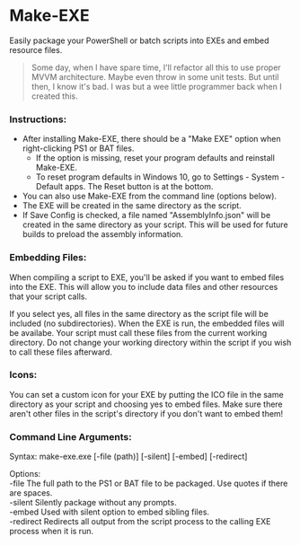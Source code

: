 # Make-EXE
Easily package your PowerShell or batch scripts into EXEs and embed resource files.

> Some day, when I have spare time, I'll refactor all this to use proper MVVM architecture.  Maybe even throw in some unit tests.  But until then, I know it's bad.  I was but a wee little programmer back when I created this.

### Instructions:
* After installing Make-EXE, there should be a "Make EXE" option when right-clicking PS1 or BAT files.
  * If the option is missing, reset your program defaults and reinstall Make-EXE.
  * To reset program defaults in Windows 10, go to Settings - System - Default apps.  The Reset button is at the bottom.
* You can also use Make-EXE from the command line (options below).
* The EXE will be created in the same directory as the script.
* If Save Config is checked, a file named "AssemblyInfo.json" will be created in the same directory as your script.  This will be used for future builds to preload the assembly information.

### Embedding Files:
When compiling a script to EXE, you'll be asked if you want to embed files into the EXE.  This will allow you to include data files and other resources that your script calls.

If you select yes, all files in the same directory as the script file will be included (no subdirectories).  When the EXE is run, the embedded files will be availabe.  Your script must call these files from the current working directory.  Do not change your working directory within the script if you wish to call these files afterward.

### Icons:
You can set a custom icon for your EXE by putting the ICO file in the same directory as your script and choosing yes to embed files.  Make sure there aren't other files in the script's directory if you don't want to embed them!

### Command Line Arguments:
Syntax: make-exe.exe [-file (path)] [-silent] [-embed] [-redirect]

Options:<br>
    -file   The full path to the PS1 or BAT file to be packaged.  Use quotes if there are spaces.<br>
    -silent   Silently package without any prompts.<br>
    -embed   Used with silent option to embed sibling files.<br>
    -redirect   Redirects all output from the script process to the calling EXE process when it is run.<br>
